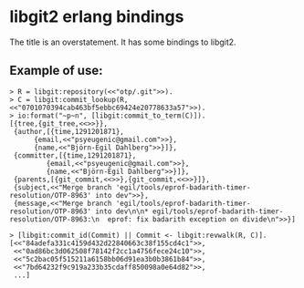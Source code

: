 libgit2 erlang bindings
=======================

The title is an overstatement. It has some bindings to libgit2.


Example of use:
---------------
    > R = libgit:repository(<<"otp/.git">>).
    > C = libgit:commit_lookup(R, <<"0701070394cab463bf5ebbc69424e20778633a57">>).
    > io:format("~p~n", [libgit:commit_to_term(C)]).
	[{tree,{git_tree,<<>>}},
	 {author,[{time,1291201871},
		  {email,<<"psyeugenic@gmail.com">>},
		  {name,<<"Björn-Egil Dahlberg">>}]},
	 {committer,[{time,1291201871},
		     {email,<<"psyeugenic@gmail.com">>},
		     {name,<<"Björn-Egil Dahlberg">>}]},
	 {parents,[{git_commit,<<>>},{git_commit,<<>>}]},
	 {subject,<<"Merge branch 'egil/tools/eprof-badarith-timer-resolution/OTP-8963' into dev">>},
	 {message,<<"Merge branch 'egil/tools/eprof-badarith-timer-resolution/OTP-8963' into dev\n\n* egil/tools/eprof-badarith-timer-resolution/OTP-8963:\n  eprof: fix badarith exception on divide\n">>}]

    > [libgit:commit_id(Commit) || Commit <- libgit:revwalk(R, C)].
	[<<"84adefa331c4159d432d22840663c38f155cd4c1">>,
	 <<"0ad86bc3d062508f78142f2cc1a4756fece24c10">>,
	 <<"5c2bac05f515211a6158bb06d91ea3b0b3861b84">>,
	 <<"7bd64232f9c919a233b35cdaff850098a0e64d82">>,
	 ...]

